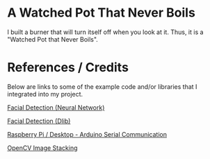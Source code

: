 # A Watched Pot That Never Boils
I built a burner that will turn itself off when you look at it. Thus, it is a "Watched Pot that Never Boils".


# References / Credits
Below are links to some of the example code and/or libraries that I integrated into my project.

[Facial Detection (Neural Network)](https://www.pyimagesearch.com/2018/02/26/face-detection-with-opencv-and-deep-learning/)

[Facial Detection (Dlib)](https://www.pyimagesearch.com/2018/04/02/faster-facial-landmark-detector-with-dlib/)

[Raspberry Pi / Desktop - Arduino Serial Communication](https://roboticsbackend.com/raspberry-pi-arduino-serial-communication/)

[OpenCV Image Stacking](https://answers.opencv.org/question/175912/how-to-display-multiple-images-in-one-window/)
